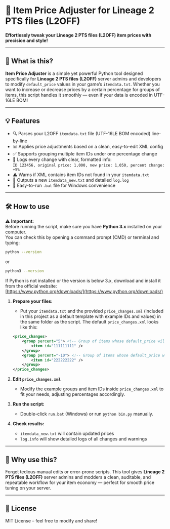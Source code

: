 
# 🎯 Item Price Adjuster for Lineage 2 PTS files (L2OFF)

**Effortlessly tweak your Lineage 2 PTS files (L2OFF) item prices with precision and style!**

---

## 🚀 What is this?

**Item Price Adjuster** is a simple yet powerful Python tool designed specifically for **Lineage 2 PTS files (L2OFF)** server admins and developers to modify `default_price` values in your game’s `itemdata.txt`. Whether you want to increase or decrease prices by a certain percentage for groups of items, this script handles it smoothly — even if your data is encoded in UTF-16LE BOM!

---

## 💡 Features

- 🔍 Parses your L2OFF `itemdata.txt` file (UTF-16LE BOM encoded) line-by-line  
- 📊 Applies price adjustments based on a clean, easy-to-edit XML config  
- ✅ Supports grouping multiple item IDs under one percentage change  
- 📝 Logs every change with clear, formatted info:  
  `ID 123456, original price: 1,000, new price: 1,050, percent change: +5%`  
- ⚠️ Warns if XML contains item IDs not found in your `itemdata.txt`  
- 🎯 Outputs a new `itemdata_new.txt` and detailed `log.log`  
- 🔄 Easy-to-run `.bat` file for Windows convenience

---

## 🛠️ How to use

⚠️ **Important:**  
Before running the script, make sure you have **Python 3.x** installed on your computer.  
You can check this by opening a command prompt (CMD) or terminal and typing:  
```bash
python --version
```
or  
```bash
python3 --version
```

If Python is not installed or the version is below 3.x, download and install it from the official website:  
[https://www.python.org/downloads/](https://www.python.org/downloads/)

1. **Prepare your files:**  
   - Put your `itemdata.txt` and the provided `price_changes.xml` (included in this project as a default template with example IDs and values) in the same folder as the script. The default `price_changes.xml` looks like this:

   ```xml
   <price_changes>
       <group percent="5"> <!-- Group of items whose default_price will be INCREASED by 5% -->
           <item id="111111111" />
       </group>
       <group percent="-10"> <!-- Group of items whose default_price will be DECREASED by 10% -->
           <item id="222222222" />
       </group>
   </price_changes>
   ```

2. **Edit `price_changes.xml`**  
   - Modify the example groups and item IDs inside `price_changes.xml` to fit your needs, adjusting percentages accordingly.

3. **Run the script:**  
   - Double-click `run.bat` (Windows) or run `python bin.py` manually.

4. **Check results:**  
   - `itemdata_new.txt` will contain updated prices  
   - `log.info` will show detailed logs of all changes and warnings

---

## 🎉 Why use this?

Forget tedious manual edits or error-prone scripts. This tool gives **Lineage 2 PTS files (L2OFF)** server admins and modders a clean, auditable, and repeatable workflow for your item economy — perfect for smooth price tuning on your server.

---

## 📄 License

MIT License – feel free to modify and share!
